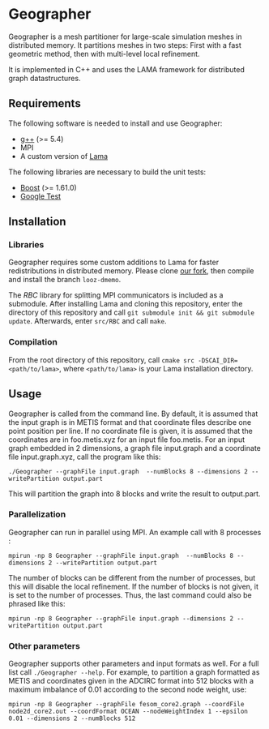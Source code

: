 Geographer
=========

Geographer is a mesh partitioner for large-scale simulation meshes in distributed memory. It partitions meshes in two steps: First with a fast geometric method, then with multi-level local refinement.

It is implemented in C++ and uses the LAMA framework for distributed graph datastructures. 

## Requirements
The following software is needed to install and use Geographer:

- [g++] (&gt;= 5.4)
- MPI
- A custom version of [Lama](https://github.com/kit-parco/lama)

The following libraries are necessary to build the unit tests:

- [Boost](https://www.boost.org/) (&gt;= 1.61.0)
- [Google Test](https://github.com/google/googletest)

## Installation

### Libraries
Geographer requires some custom additions to Lama for faster redistributions in distributed memory.
Please clone [our fork](https://github.com/kit-parco/lama), then compile and install the branch `looz-dmemo`.

The *RBC* library for splitting MPI communicators is included as a submodule.
After installing Lama and cloning this repository, enter the directory of this repository and call `git submodule init && git submodule update`.
Afterwards, enter `src/RBC` and call `make`.

### Compilation
From the root directory of this repository, call `cmake src -DSCAI_DIR=<path/to/lama>`, where `<path/to/lama>` is your Lama installation directory.

## Usage

Geographer is called from the command line.
By default, it is assumed that the input graph is in METIS format and that coordinate files describe one point position per line.
If no coordinate file is given, it is assumed that the coordinates are in foo.metis.xyz for an input file foo.metis.
For an input graph embedded in 2 dimensions, a graph file input.graph and a coordinate file input.graph.xyz, call the program like this:

    ./Geographer --graphFile input.graph  --numBlocks 8 --dimensions 2 --writePartition output.part

This will partition the graph into 8 blocks and write the result to output.part.

### Parallelization
Geographer can run in parallel using MPI. An example call with 8 processes :

    mpirun -np 8 Geographer --graphFile input.graph  --numBlocks 8 --dimensions 2 --writePartition output.part

The number of blocks can be different from the number of processes, but this will disable the local refinement. If the number of blocks is not given, it is set to the number of processes. Thus, the last command could also be phrased like this:

    mpirun -np 8 Geographer --graphFile input.graph --dimensions 2 --writePartition output.part

### Other parameters
Geographer supports other parameters and input formats as well. For a full list call `./Geographer --help`.
For example, to partition a graph formatted as METIS and coordinates given in the ADCIRC format into 512 blocks with a maximum imbalance of 0.01 according to the second node weight, use:

    mpirun -np 8 Geographer --graphFile fesom_core2.graph --coordFile node2d_core2.out --coordFormat OCEAN --nodeWeightIndex 1 --epsilon 0.01 --dimensions 2 --numBlocks 512

[g++]: https://gcc.gnu.org
